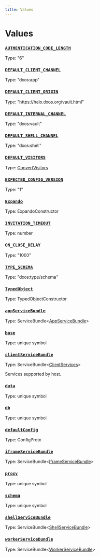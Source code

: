 ```yaml
---
title: Values
---
```

# Values 

### [`AUTHENTICATION_CODE_LENGTH`](https://github.com/dxos/dxos/blob/main/packages/sdk/client/src/packlets/invitations/invitations.ts#L10)
Type: "6"

### [`DEFAULT_CLIENT_CHANNEL`](https://github.com/dxos/dxos/blob/main/packages/sdk/client/src/packlets/client/config.ts#L8)
Type: "dxos:app"

### [`DEFAULT_CLIENT_ORIGIN`](https://github.com/dxos/dxos/blob/main/packages/sdk/client/src/packlets/client/config.ts#L11)
Type: "https://halo.dxos.org/vault.html"

### [`DEFAULT_INTERNAL_CHANNEL`](https://github.com/dxos/dxos/blob/main/packages/sdk/client/src/packlets/client/config.ts#L7)
Type: "dxos:vault"

### [`DEFAULT_SHELL_CHANNEL`](https://github.com/dxos/dxos/blob/main/packages/sdk/client/src/packlets/client/config.ts#L9)
Type: "dxos:shell"

### [`DEFAULT_VISITORS`]()
Type: [ConvertVisitors](/api/@dxos/client/types/ConvertVisitors)

### [`EXPECTED_CONFIG_VERSION`](https://github.com/dxos/dxos/blob/main/packages/sdk/client/src/packlets/client/config.ts#L13)
Type: "1"

### [`Expando`]()
Type: ExpandoConstructor

### [`INVITATION_TIMEOUT`](https://github.com/dxos/dxos/blob/main/packages/sdk/client/src/packlets/invitations/invitations.ts#L12)
Type: number

### [`ON_CLOSE_DELAY`](https://github.com/dxos/dxos/blob/main/packages/sdk/client/src/packlets/invitations/invitations.ts#L15)
Type: "1000"

### [`TYPE_SCHEMA`]()
Type: "dxos:type/schema"

### [`TypedObject`]()
Type: TypedObjectConstructor

### [`appServiceBundle`](https://github.com/dxos/dxos/blob/main/packages/sdk/client/src/packlets/client/service-definitions.ts#L92)
Type: ServiceBundle&lt;[AppServiceBundle](/api/@dxos/client/types/AppServiceBundle)&gt;

### [`base`]()
Type: unique symbol

### [`clientServiceBundle`](https://github.com/dxos/dxos/blob/main/packages/sdk/client/src/packlets/client/service-definitions.ts#L56)
Type: ServiceBundle&lt;[ClientServices](/api/@dxos/client/types/ClientServices)&gt;

Services supported by host.

### [`data`]()
Type: unique symbol

### [`db`]()
Type: unique symbol

### [`defaultConfig`](https://github.com/dxos/dxos/blob/main/packages/sdk/client/src/packlets/client/config.ts#L15)
Type: ConfigProto

### [`iframeServiceBundle`](https://github.com/dxos/dxos/blob/main/packages/sdk/client/src/packlets/client/service-definitions.ts#L75)
Type: ServiceBundle&lt;[IframeServiceBundle](/api/@dxos/client/types/IframeServiceBundle)&gt;

### [`proxy`]()
Type: unique symbol

### [`schema`]()
Type: unique symbol

### [`shellServiceBundle`](https://github.com/dxos/dxos/blob/main/packages/sdk/client/src/packlets/client/service-definitions.ts#L100)
Type: ServiceBundle&lt;[ShellServiceBundle](/api/@dxos/client/types/ShellServiceBundle)&gt;

### [`workerServiceBundle`](https://github.com/dxos/dxos/blob/main/packages/sdk/client/src/packlets/client/service-definitions.ts#L84)
Type: ServiceBundle&lt;[WorkerServiceBundle](/api/@dxos/client/types/WorkerServiceBundle)&gt;
